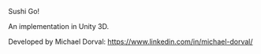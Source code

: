 Sushi Go!

An implementation in Unity 3D.

Developed by Michael Dorval: https://www.linkedin.com/in/michael-dorval/
